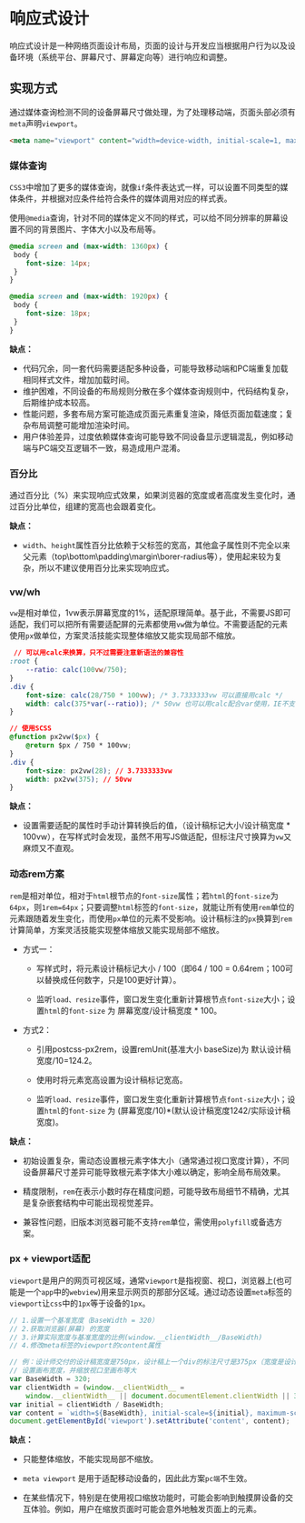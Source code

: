 # 响应式设计

响应式设计是一种网络页面设计布局，页面的设计与开发应当根据用户行为以及设备环境（系统平台、屏幕尺寸、屏幕定向等）进行响应和调整。

## 实现方式

通过媒体查询检测不同的设备屏幕尺寸做处理，为了处理移动端，页面头部必须有`meta`声明`viewport`。

``` html
<meta name="viewport" content="width=device-width, initial-scale=1, maximum-scale=1, user-scalable=no”>
```

### 媒体查询

`CSS3`中增加了更多的媒体查询，就像`if`条件表达式一样，可以设置不同类型的媒体条件，并根据对应条件给符合条件的媒体调用对应的样式表。

使用`@media`查询，针对不同的媒体定义不同的样式，可以给不同分辨率的屏幕设置不同的背景图片、字体大小以及布局等。

``` css
@media screen and (max-width: 1360px) {
 body {
 	font-size: 14px;
 }
}

@media screen and (max-width: 1920px) {
 body {
 	font-size: 18px;
 }
}
```

**缺点：**

- 代码冗余，同一套代码需要适配多种设备，可能导致移动端和PC端重复加载相同样式文件，增加加载时间。
- 维护困难，不同设备的布局规则分散在多个媒体查询规则中，代码结构复杂，后期维护成本较高。
- 性能问题，多套布局方案可能造成页面元素重复渲染，降低页面加载速度；复杂布局调整可能增加渲染时间。
- 用户体验差异，过度依赖媒体查询可能导致不同设备显示逻辑混乱，例如移动端与PC端交互逻辑不一致，易造成用户混淆。

### 百分比

通过百分比（%）来实现响应式效果，如果浏览器的宽度或者高度发生变化时，通过百分比单位，组建的宽高也会跟着变化。

**缺点：**

- `width`、`height`属性百分比依赖于父标签的宽高，其他盒子属性则不完全以来父元素（top\bottom\padding\margin\borer-radius等），使用起来较为复杂，所以不建议使用百分比来实现响应式。

### vw/wh

`vw`是相对单位，1vw表示屏幕宽度的1%，适配原理简单。基于此，不需要JS即可适配，我们可以把所有需要适配屏的元素都使用`vw`做为单位。不需要适配的元素使用`px`做单位，方案灵活技能实现整体缩放又能实现局部不缩放。

``` css
 // 可以用calc来换算，只不过需要注意新语法的兼容性
:root {
    --ratio: calc(100vw/750);
}
.div {
    font-size: calc(28/750 * 100vw); /* 3.7333333vw 可以直接用calc */
    width: calc(375*var(--ratio)); /* 50vw 也可以用calc配合var使用，IE不支持var */
}

// 使用SCSS
@function px2vw($px) {
    @return $px / 750 * 100vw;
}
.div {
    font-size: px2vw(28); // 3.7333333vw
    width: px2vw(375); // 50vw
}
```
**缺点：**

- 设置需要适配的属性时手动计算转换后的值，（设计稿标记大小/设计稿宽度 * 100vw），在写样式时会发现，虽然不用写JS做适配，但标注尺寸换算为`vw`又麻烦又不直观。

### 动态rem方案

`rem`是相对单位，相对于`html`根节点的`font-size`属性；若`html`的`font-size`为`64px`，则`1rem=64px`；只要调整`html`标签的`font-size`，就能让所有使用`rem`单位的元素跟随着发生变化，而使用`px`单位的元素不受影响。设计稿标注的`px`换算到`rem`计算简单，方案灵活技能实现整体缩放又能实现局部不缩放。

- 方式一：

  - 写样式时，将元素设计稿标记大小 / 100（即64 / 100 = 0.64rem；100可以替换成任何数字，只是100更好计算）。

  - 监听`load、resize`事件，窗口发生变化重新计算根节点`font-size`大小；设置`html`的`font-size` 为 屏幕宽度/设计稿宽度 * 100。

- 方式2：

  - 引用postcss-px2rem，设置remUnit(基准大小 baseSize)为 默认设计稿宽度/10=124.2。

  - 使用时将元素宽高设置为设计稿标记宽高。
  - 监听`load、resize`事件，窗口发生变化重新计算根节点`font-size`大小；设置`html`的`font-size` 为 (屏幕宽度/10)*(默认设计稿宽度1242/实际设计稿宽度)。

**缺点：**

- 初始设置复杂，需动态设置根元素字体大小（通常通过视口宽度计算），不同设备屏幕尺寸差异可能导致根元素字体大小难以确定，影响全局布局效果。

- 精度限制，`rem`在表示小数时存在精度问题，可能导致布局细节不精确，尤其是复杂嵌套结构中可能出现视觉差异。 ‌

- 兼容性问题，旧版本浏览器可能不支持`rem`单位，需使用`polyfill`或备选方案。

### px + viewport适配

`viewport`是用户的网页可视区域，通常`viewport`是指视窗、视口，浏览器上(也可能是一个`app`中的`webview`)用来显示网页的那部分区域。通过动态设置`meta`标签的`viewport`让`css`中的`1px`等于设备的`1px`。

``` javascript
// 1.设置一个基准宽度（BaseWidth = 320）
// 2.获取浏览器(屏幕) 的宽度
// 3.计算实际宽度与基准宽度的比例(window.__clientWidth__/BaseWidth)
// 4.修改meta标签的viewport的content属性

// 例：设计师交付的设计稿宽度是750px，设计稿上一个div的标注尺寸是375px（宽度是设计稿宽度的一半）
// 设置画布宽度，并缩放视口至画布等大
var BaseWidth = 320;
var clientWidth = (window.__clientWidth__ =
    window.__clientWidth__ || document.documentElement.clientWidth || 320);
var initial = clientWidth / BaseWidth;
var content = `width=${BaseWidth}, initial-scale=${initial}, maximum-scale=${initial}, user-scalable=no`;
document.getElementById('viewport').setAttribute('content', content);
```

**缺点：** 

- 只能整体缩放，不能实现局部不缩放。

- `meta viewport` 是用于适配移动设备的，因此此方案`pc端`不生效。
- 在某些情况下，特别是在使用视口缩放功能时，可能会影响到触摸屏设备的交互体验。例如，用户在缩放页面时可能会意外地触发页面上的元素。



